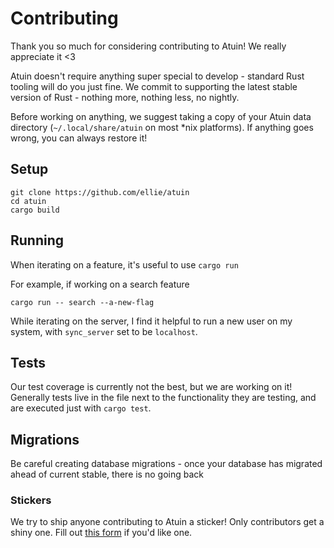# Contributing

Thank you so much for considering contributing to Atuin! We really appreciate it <3

Atuin doesn't require anything super special to develop - standard Rust tooling will do you just fine. We commit to supporting the latest stable version of Rust - nothing more, nothing less, no nightly.

Before working on anything, we suggest taking a copy of your Atuin data directory (`~/.local/share/atuin` on most \*nix platforms). If anything goes wrong, you can always restore it!

## Setup

```
git clone https://github.com/ellie/atuin
cd atuin
cargo build
```

## Running

When iterating on a feature, it's useful to use `cargo run`

For example, if working on a search feature

```
cargo run -- search --a-new-flag
```

While iterating on the server, I find it helpful to run a new user on my system, with `sync_server` set to be `localhost`.

## Tests

Our test coverage is currently not the best, but we are working on it! Generally tests live in the file next to the functionality they are testing, and are executed just with `cargo test`.


## Migrations

Be careful creating database migrations - once your database has migrated ahead of current stable, there is no going back

### Stickers

We try to ship anyone contributing to Atuin a sticker! Only contributors get a shiny one. Fill out [this form](https://notionforms.io/forms/contributors-stickers) if you'd like one.
